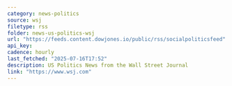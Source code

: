 ```yaml
---
category: news-politics
source: wsj
filetype: rss
folder: news-us-politics-wsj
url: "https://feeds.content.dowjones.io/public/rss/socialpoliticsfeed"
api_key: 
cadence: hourly
last_fetched: "2025-07-16T17:52"
description: US Politics News from the Wall Street Journal
link: "https://www.wsj.com"
---
```

